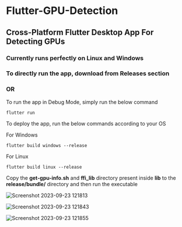 # Flutter-GPU-Detection

## Cross-Platform Flutter Desktop App For Detecting GPUs

### Currently runs perfectly on Linux and Windows ###

### To directly run the app, download from **Releases** section ###


### OR ##


To run the app in Debug Mode, simply run the below command
```shell
flutter run
```

To deploy the app, run the below commands according to your OS

For Windows
```shell
flutter build windows --release
```

For Linux
```shell
flutter build linux --release
```

Copy the **get-gpu-info.sh** and **ffi_lib** directory present inside **lib** to the **release/bundle/** directory and then run the executable


![Screenshot 2023-09-23 121813](https://github.com/AtharvNatu/Flutter-GPU-Detection/assets/66716779/b8ff8e60-642a-41a1-8bd1-a08cac3b62f8)

![Screenshot 2023-09-23 121843](https://github.com/AtharvNatu/Flutter-GPU-Detection/assets/66716779/7feb4c79-4eb5-497e-bd89-71f3f6780ade)

![Screenshot 2023-09-23 121855](https://github.com/AtharvNatu/Flutter-GPU-Detection/assets/66716779/54c80232-7bb6-4196-bde7-55b2d871faa5)
